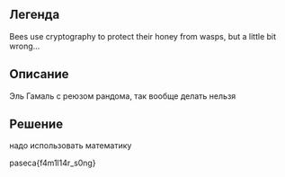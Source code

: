 ## Легенда
Bees use cryptography to protect their honey from wasps, but a little bit wrong...
## Описание
Эль Гамаль с реюзом рандома, так вообще делать нельзя
## Решение
надо использовать математику

paseca{f4m1l14r_s0ng}
